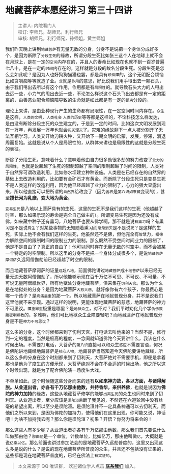 # 地藏菩萨本愿经讲习 第三十四讲

> 主讲人: 内院看门人 <br />
> 校订: 李师兄，胡师兄，利行师兄 <br />
> 审核: 胡师兄，利行师兄，孙师姐，黄兰师姐 <br />

我们昨天晚上讲到`地藏菩萨`有无量无数的分身，分身不是说把一个身体分成好多个，是因为断除了`分段生死`的缘故，所谓分段生死比如张三这个人在地球上就不会在月球上，是在一定的`空间`内存在的，并且人的寿命比如现在也就不到一百岁普遍七八十，是在一定的`时间`内存在的，这样就是分段的故名分段生死。分段生死是怎么会如此呢？是因为人也好狗狗猫猫也罢，都是具有`烦恼障`的，这个无明配合烦恼比如贪嗔痴等等就造了业。`业`就是`作用`的意思，好比说我们用手甩出去一颗石头，由于我们甩出去所以有这个作用，作用都是有`局限性`的。就导致石头大力的人甩出去远一些，小力气的甩出去近一些，不论怎么样说这个石头飞出去都是有一定的距离的，由善恶业配合烦恼障导致的生命就是如此都是有一定的`距离`分段的。

理论上来讲，是由业种现行产生的生命都有局限性，在一定空间时间内存在。`众生`是这样，`人类的文明`，`人类社会` `人类的历史`等等都是这样的，不论科技怎么样发达，是由没有断除分段生死的众生建立的，于是到一定的时间，比如这次文明发展到现在一万年，再发展一万年也就会`灰灰湮灭`了。灾难的缘故剩下一点人被分割开了无法互相学习。人类又开始刀耕火种，又开始下一期文明的启蒙，发展，停滞，消退周而复始。这就是说从个人是局限性的，从群体来讲也是局限性的这就是分段生死的表征。

断除了分段生死，意味着什么？意味着他由自力很多劫很多劫的努力改变了`业力的局限性`，也就是说超越了生死的限制超越了空间的限制超越了时间的限制，人类对于自然界可谓改造利用，比如修水坝建立种种设施。人类是在已经存在的自然界的基础上去改造利用的，比如要有金矿石才有黄金。而断除了分段生死只是变易生死不是人类这样的改造利用，因为他已经超越了业力的限制了，心力的强大显露出来，所以他直接可以把所谓的`自然界`给改变了（因为`器界`是`第八识如来藏`变现的），甚至**搅长河为乳糜，变大地为黄金**。

`变易生死`是八地以上菩萨具有的生死，这里的生死不是我们这样的生死（他超越了时空，那么如果示现的寿命是完全自己做主的）。所谓变易生死是因为还没有成佛，如来藏中种子还有熏习，八地菩萨也要从佛学啊，那不就是说`有熏习`吗？有熏习是不是说`有生`？对某些事物的无知随着熏习而`渐渐消灭`是不是说`死`？是这样的生死，实际上他不会有我们这样的生死，他虽然还不是佛，但他完全有`智慧`力，`福德`力解除空间的限制时间的限制业力的限制。那么既然不受空间时间业力的限制了，他是不是自由了？真正的自由了！他可以同时存在无量无数的时空中，而不会被某一个特定的时空限制。所以这里的分身不是把一个身体分成很多个，是说`地藏菩萨摩诃萨`久远阿僧伽劫前已经超越了时空的限制。

而且地藏菩萨摩诃萨的证量`远超八地`，前面佛陀讲过`地藏菩萨`成`十地菩萨`以来已经无量无边无数阿僧伽劫了，所以他能够示现在百千万亿不可思、不可议、不可量、不可说无量阿僧祇世界，所有地狱处分身地藏菩萨，俱来集在`忉利天宫`。那么为什么是在地狱处的分身？是因为地藏菩萨`大慈大悲`，就好像你有六个孩子，你最费心是哪一个孩子？是`病痛最重`的那一个。所以地藏菩萨在地狱普现分身，并不是说我们这里他就不来示现。通过这样的说明，更能体现地藏菩萨的慈悲，地藏菩萨的神力不可思议。`障重罪重`极重是哪里？是`地狱众生`，对不对？我们平时劝化几个学`伪佛教藏密喇嘛教`的，多难啊，他们可比地狱众生业障要轻吧？而地藏菩萨在地狱普现分身是不是`神力不可思议`？

这么多的分身，这个时候都来到了忉利天宫，打电话去叫他来的？当然不是，修行到一定的程度，当然是极高的程度，一念间就知道佛陀今天要讲什么，我该在什么时候出场。不需要打电话，大菩萨的`第八识`直接可以和众生`感应`不需要言语，何况是佛陀讲地藏经地藏菩萨是`核心人物`，地藏菩萨当然知道今天佛陀要讲地藏经，所以这么多的分身在这个时刻都来到了忉利天，大菩萨绝对不需要手机，即便是拿着那也是他为了度生的方便示现，大菩萨绝对不会在不合适的时候出场，他之所以这个时候出现，就是为了配合佛陀演一场度生大戏。

不单单如此，这个时候随这些分身而来的还有**以如来神力故，各以方面，与诸得解脱。从业道出者，亦各有千万亿那由他数，共持香华，来供养佛**，也就是说因为**佛陀的神力加持**的缘故，这些从地藏菩萨修学的能够`出离生死`的众生也同时来到了忉利天。从业道出者，至少应该是`须陀洹果`断了我见的，不然还在六道轮回中没有丝毫的希望出离，所以至少是须陀洹。是须陀洹并不一定具备神通可以去忉利天，而他们之所以来到，是因为佛陀的加持力，使得他们在这里出现，你可能又说，神话吧！为啥不加持我去呢？那么你是须陀洹？初果？开悟？你努力将来会的！

那么这些人有多少呢？从业道出者亦各有千万亿那由他数，那么我们首先要说什么叫做那由他？`那由他`是一个单位，计数单位，比如亿万，那由他叫做`亿`，大概就是说`亿乘以亿`。那么前面也讲过参加法会的是地藏菩萨久远劫普度的，这里又出现这么多是说的什么？是说的现在地藏菩萨所普度的众生，并且还不包括没有证果的，这些都是现在地藏菩萨普度的，已经在佛法上`有实证的`。

> 本文来源于 QQ 唯识群， 欢迎诸位学人点击 **[联系我们](https://mp.weixin.qq.com/s/lZCfWjmLjgNR165Tx4_bCQ)** 加入。
